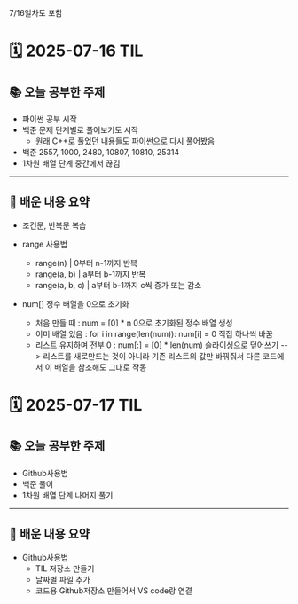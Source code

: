 7/16일차도 포함
# 🗓️ 2025-07-16 TIL

## 📚 오늘 공부한 주제
- 파이썬 공부 시작
- 백준 문제 단계별로 풀어보기도 시작
  - 원래 C++로 풀었던 내용들도 파이썬으로 다시 풀어봤음
- 백준 2557, 1000, 2480, 10807, 10810, 25314
- 1차원 배열 단계 중간에서 끊김
  
---

## 🧠 배운 내용 요약
- 조건문, 반복문 복습
- range 사용법
  * range(n) |	0부터 n-1까지 반복
  * range(a, b)	| a부터 b-1까지 반복
  * range(a, b, c) |	a부터 b-1까지 c씩 증가 또는 감소
  
- num[] 정수 배열을 0으로 초기화
  * 처음 만들 때	: num = [0] * n	0으로 초기화된 정수 배열 생성
  * 이미 배열 있음 :	for i in range(len(num)): num[i] = 0	직접 하나씩 바꿈
  * 리스트 유지하며 전부 0	: num[:] = [0] * len(num)	슬라이싱으로 덮어쓰기
      --> 리스트를 새로만드는 것이 아니라 기존 리스트의 값만 바꿔줘서 다른 코드에서 이 배열을 참조해도 그대로 작동
  


# 🗓️ 2025-07-17 TIL

## 📚 오늘 공부한 주제
- Github사용법
- 백준 풀이
- 1차원 배열 단계 나머지 풀기

---

## 🧠 배운 내용 요약
- Github사용법
  * TIL 저장소 만들기
  * 날짜별 파일 추가
  * 코드용 Github저장소 만들어서 VS code랑 연결


